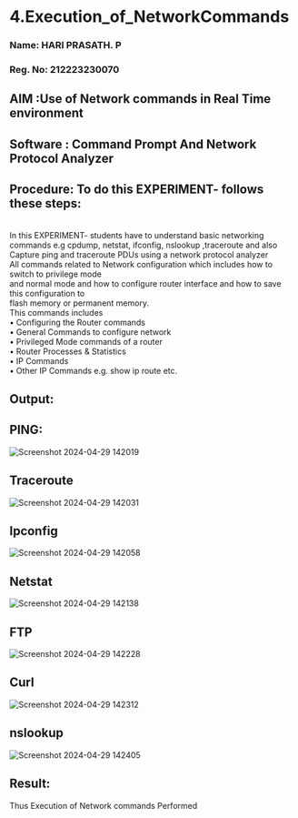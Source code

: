# 4.Execution_of_NetworkCommands

### Name: HARI PRASATH. P
### Reg. No: 212223230070

## AIM :Use of Network commands in Real Time environment
## Software : Command Prompt And Network Protocol Analyzer

## Procedure: To do this EXPERIMENT- follows these steps:
<BR>
In this EXPERIMENT- students have to understand basic networking commands e.g cpdump, netstat, ifconfig, nslookup ,traceroute and also Capture ping and traceroute PDUs using a network protocol analyzer 
<BR>
All commands related to Network configuration which includes how to switch to privilege mode
<BR>
and normal mode and how to configure router interface and how to save this configuration to
<BR>
flash memory or permanent memory.
<BR>
This commands includes
<BR>
• Configuring the Router commands
<BR>
• General Commands to configure network
<BR>
• Privileged Mode commands of a router 
<BR>
• Router Processes & Statistics
<BR>
• IP Commands
<BR>
• Other IP Commands e.g. show ip route etc.
<BR>

## Output:

## PING:
![Screenshot 2024-04-29 142019](https://github.com/Kirubanithi-123/4.Execution_of_NetworkCommends/assets/151388581/8304a2f8-ddd5-4250-896f-42f7f2b1cce0)
## Traceroute
![Screenshot 2024-04-29 142031](https://github.com/Kirubanithi-123/4.Execution_of_NetworkCommends/assets/151388581/3772fbd8-b14d-44fb-93f9-86f3d2903f16)

## Ipconfig
![Screenshot 2024-04-29 142058](https://github.com/Kirubanithi-123/4.Execution_of_NetworkCommends/assets/151388581/7a361d3b-6feb-450a-834e-1049a6a41928)

## Netstat
![Screenshot 2024-04-29 142138](https://github.com/Kirubanithi-123/4.Execution_of_NetworkCommends/assets/151388581/eb402621-afe9-4aff-8f23-bf94b9715e75)

## FTP
![Screenshot 2024-04-29 142228](https://github.com/Kirubanithi-123/4.Execution_of_NetworkCommends/assets/151388581/85d83a77-4fea-4292-8839-0d792473dd47)

## Curl 
![Screenshot 2024-04-29 142312](https://github.com/Kirubanithi-123/4.Execution_of_NetworkCommends/assets/151388581/6838210b-6920-4588-bdfe-563dc19850ce)

## nslookup
![Screenshot 2024-04-29 142405](https://github.com/Kirubanithi-123/4.Execution_of_NetworkCommends/assets/151388581/83aa6ce2-96a8-4eb0-8674-40d86e4bba1f)

## Result:
Thus Execution of Network commands Performed 
